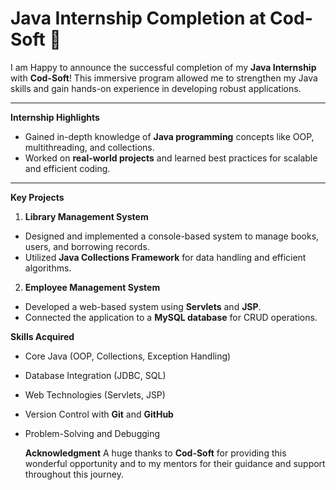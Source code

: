 #  Java Internship Completion at Cod-Soft 🎉

I am Happy to announce the successful completion of my **Java Internship** with **Cod-Soft**! This immersive program allowed me to strengthen my Java skills and gain hands-on experience in developing robust applications.

---

 **Internship Highlights**
- Gained in-depth knowledge of **Java programming** concepts like OOP, multithreading, and collections.
- Worked on **real-world projects** and learned best practices for scalable and efficient coding.

---

  **Key Projects**
 1. **Library Management System**
   - Designed and implemented a console-based system to manage books, users, and borrowing records.
   - Utilized **Java Collections Framework** for data handling and efficient algorithms.
   

 2. **Employee Management System**
   - Developed a web-based system using **Servlets** and **JSP**.
   - Connected the application to a **MySQL database** for CRUD operations.
   


  **Skills Acquired**
- Core Java (OOP, Collections, Exception Handling)
- Database Integration (JDBC, SQL)
- Web Technologies (Servlets, JSP)
- Version Control with **Git** and **GitHub**
- Problem-Solving and Debugging



  **Acknowledgment**
A huge thanks to **Cod-Soft** for providing this wonderful opportunity and to my mentors for their guidance and support throughout this journey.
